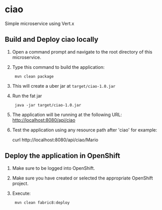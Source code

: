 # ciao
Simple microservice using Vert.x

Build and Deploy ciao locally
-----------------------------

1. Open a command prompt and navigate to the root directory of this microservice.
2. Type this command to build the application:

        mvn clean package

3. This will create a uber jar at  `target/ciao-1.0.jar`
4. Run the fat jar 

        java -jar target/ciao-1.0.jar

4. The application will be running at the following URL: <http://localhost:8080/api/ciao>

5. Test the application using any resource path after 'ciao' for example:

	curl http://localhost:8080/api/ciao/Mario


Deploy the application in OpenShift
-----------------------------------

1. Make sure to be logged into OpenShift.
2. Make sure you have created or selected the appropriate OpenShift project. 
3. Execute:

		mvn clean fabric8:deploy
